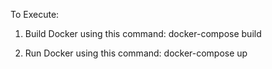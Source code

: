 To Execute:

1. Build Docker using this command:
    docker-compose build
   
2. Run Docker using this command:
    docker-compose up
   
